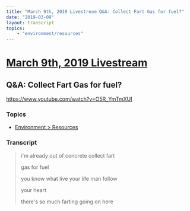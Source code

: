 ```yaml
---
title: "March 9th, 2019 Livestream Q&A: Collect Fart Gas for fuel?"
date: "2019-03-09"
layout: transcript
topics:
    - "environment/resources"
---
```

# [March 9th, 2019 Livestream](../2019-03-09.md)
## Q&A: Collect Fart Gas for fuel?
https://www.youtube.com/watch?v=O5R_YmTmXUI

### Topics
* [Environment > Resources](../topics/environment/resources.md)

### Transcript

> i'm already out of concrete collect fart
> 
> gas for fuel
> 
> you know what live your life man follow
> 
> your heart
> 
> there's so much farting going on here
> 
